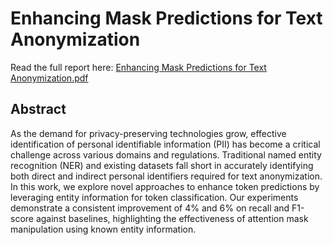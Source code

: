 # Enhancing Mask Predictions for Text Anonymization

Read the full report here: [Enhancing Mask Predictions for Text Anonymization.pdf]([https://github.com/jasondongmids/predicting_flight_delays/blob/main/Predicting%20Flight%20Delays.md](https://github.com/jasondongmids/mids_266_enhancing_mask_predictions_for_text_anonymization/blob/main/Enhancing%20Mask%20Predictions%20for%20Text%20Anonymization.pdf))

## Abstract

As the demand for privacy-preserving technologies grow, effective identification of personal identifiable information (PII) has become a critical challenge across various domains and regulations. Traditional
named entity recognition (NER) and existing datasets fall short in accurately identifying both direct and indirect personal identifiers required for text anonymization. In this work, we explore novel
approaches to enhance token predictions by leveraging entity information for token classification. Our experiments demonstrate a consistent improvement of 4% and 6% on recall and F1-score against baselines, highlighting the effectiveness of attention mask manipulation using known entity information.
